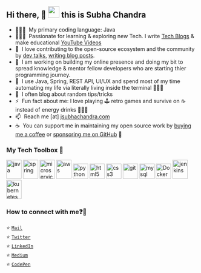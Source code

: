## Hi there, :eyes: <img src="https://raw.githubusercontent.com/iampavangandhi/iampavangandhi/master/gifs/Hi.gif" width="30px"> this is Subha Chandra


- 👨🏻‍💻  &nbsp;My primary coding language: Java
- 👨🏻‍🔬  &nbsp;Passionate for learning & exploring new Tech. I write [Tech Blogs](https://jsubhachandra.netlify.com/) & make educational [YouTube Videos](https://www.youtube.com/c/jsubhachandra)
- 🤗  &nbsp;I love contributing to the open-source ecosystem and the community by [dev talks](https://dev.to/jsubhachandra), [writing blog posts](https://jsubhachadnra.netlify.app/).
- 🌱  &nbsp;I am working on building my online presence and doing my bit to spread knowledge & mentor fellow developers who are starting thier programming journey.
- 💬  &nbsp;I use Java, Spring, REST API, UI/UX and spend most of my time automating my life via literally living inside the terminal 🤷🏻‍♂️
- 📝  &nbsp;I often blog about random tips/tricks 
- ⚡️  &nbsp;Fun fact about me: I love playing 🕹&nbsp;retro games and survive on ☕️ instead of energy drinks 🙇🏻‍♂️ &nbsp;
- 📫  &nbsp;Reach me [at] [jsubhachandra.com](https://www.jsubhachandra.netlify.app)
- ☕️ &nbsp;You can support me in maintaining my open source work by [buying me a coffee](https://www.buymeacoffee.com/jsubhachandra) or [sponsoring me on GitHub](https://github.com/sponsors/jsubhachandra)&nbsp;🤗 

### My Tech Toolbox 🧰

<p align="left">
<img src="https://img.icons8.com/color/144/000000/java-coffee-cup-logo.png" alt="java" width="40" height="50"/>
<img src="https://img.icons8.com/color/48/000000/spring-logo.png" alt="spring" width="40" height="50"/>
<img src="https://img.icons8.com/color/50/000000/services--v1.png" alt="microservices" width="40" height="50"/>
<img src="https://img.icons8.com/color/50/000000/amazon-web-services.png" alt="aws" width="40" height="50"/>
<img src="https://cdn3.iconfinder.com/data/icons/logos-and-brands-adobe/512/267_Python-512.png" alt="python" width="40" height="40"/> 
<img src="https://upload.wikimedia.org/wikipedia/commons/thumb/6/61/HTML5_logo_and_wordmark.svg/512px-HTML5_logo_and_wordmark.svg.png" alt="html5" height="40"/> 
<img src="https://upload.wikimedia.org/wikipedia/commons/thumb/d/d5/CSS3_logo_and_wordmark.svg/1200px-CSS3_logo_and_wordmark.svg.png" alt="css3" height="40"/> 
<img src="https://www.vectorlogo.zone/logos/git-scm/git-scm-icon.svg" alt="git" width="40" height="40"/> 
<img src="https://i.pinimg.com/originals/50/f1/58/50f1582a95bdac10f1c3fa295c8b947b.png" alt="mysql" width="40" height="40"/>
<img src="https://cdn3.iconfinder.com/data/icons/logos-and-brands-adobe/512/97_Docker-512.png" alt="Docker" width="40" height="40"/>
<img src="https://img.icons8.com/color/50/000000/jenkins.png" alt="jenkins" width="40" height="50"/>
<img src="https://img.icons8.com/color/48/000000/kubernetes.png" alt="kubernetes" width="40" height="50"/>
</p>

### How to connect with me:question::email:
:star: <code>[Mail](mailto:jsubhachandra@gmail.com)</code>    
:star: <code>[Twitter](https://twitter.com/jsubhachandra)</code>  
:star: <code>[LinkedIn](https://www.linkedin.com/in/jsubhachandra)</code>  
:star: <code>[Medium](https://medium.com/@jsubhachandra)</code>  
:star: <code>[CodePen](https://codepen.io/jsubhachandra)</code>  
